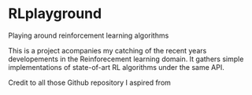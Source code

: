 # RLplayground
Playing around reinforcement learning algorithms

This is a project acompanies my catching of the recent years developements in the Reinforecement learning domain. It gathers simple implementations of state-of-art RL algorithms under the same API.

Credit to all those Github repository I aspired from
